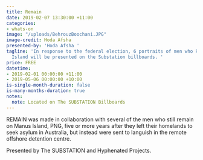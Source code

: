 ```yaml
---
title: Remain
date: 2019-02-07 13:30:00 +11:00
categories:
- whats-on
image: "/uploads/BehrouzBoochani.JPG"
image-credit: Hoda Afsha
presented-by: 'Hoda Afsha '
tagline: 'In response to the federal election, 6 portraits of men who Remain on Manus
  Island will be presented on the Substation billboards. '
price: FREE
datetime:
- 2019-02-01 00:00:00 +11:00
- 2019-05-06 00:00:00 +10:00
is-single-month-duration: false
is-many-months-duration: true
notes:
  note: Located on The SUBSTATION Billboards
---
```


REMAIN was made in collaboration with several of the men who still remain on Manus Island, PNG, five or more years after they left their homelands to seek asylum in Australia, but instead were sent to languish in the remote offshore detention centre. 

Presented by The SUBSTATION and Hyphenated Projects.
